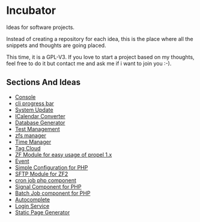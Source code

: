 # Incubator

Ideas for software projects.

Instead of creating a repository for each idea, this is the place where all the snippets and thoughts are going placed.

This time, it is a GPL-V3. If you love to start a project based on my thoughts, feel free to do it but contact me and ask me if i want to join you :-).

## Sections And Ideas

* [Console](https://github.com/stevleibelt/incubator/tree/master/cli/console)
* [cli progress bar](https://github.com/stevleibelt/incubator/tree/master/cli/progressBar)
* [System Update](https://github.com/stevleibelt/incubator/tree/master/cli/update/system)
* [ICalendar Converter](https://github.com/stevleibelt/incubator/tree/master/cli/convert/icalendar)
* [Database Generator](https://github.com/stevleibelt/incubator/tree/master/cli/generate/database)
* [Test Management](https://github.com/stevleibelt/incubator/tree/master/general/testManagement)
* [zfs manager](https://github.com/stevleibelt/incubator/tree/master/general/zfsManager)
* [Time Manager](https://github.com/stevleibelt/incubator/tree/master/general/timeManager)
* [Tag Cloud](https://github.com/stevleibelt/incubator/tree/master/general/fileManager)
* [ZF Module for easy usage of propel 1.x](https://github.com/stevleibelt/incubator/tree/master/component/php/zf2_propel)
* [Event](https://github.com/stevleibelt/incubator/tree/master/component/php/event)
* [Simple Configuration for PHP](https://github.com/stevleibelt/incubator/tree/master/component/php/merge_arrays)
* [SFTP Module for ZF2](https://github.com/stevleibelt/incubator/tree/master/component/php/zf2_sftp)
* [cron job php component](https://github.com/stevleibelt/incubator/tree/master/component/php/cron_job)
* [Signal Component for PHP](https://github.com/stevleibelt/incubator/tree/master/component/php/signals)
* [Batch Job component for PHP](https://github.com/stevleibelt/incubator/tree/master/component/php/batch_job)
* [Autocomplete](https://github.com/stevleibelt/incubator/tree/master/web/general/autocomplete)
* [Login Service](https://github.com/stevleibelt/incubator/tree/master/web/service/login)
* [Static Page Generator](https://github.com/stevleibelt/incubator/tree/master/web/blog/static_page_generator)